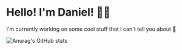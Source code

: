 # Hello! I'm Daniel! 🤘🏻  
I'm currently working on some cool stuff that I can't tell you about 🤪


![Anurag's GitHub stats](https://github-readme-stats.vercel.app/api?username=dslike&count_private=true&show_icons=true)
<!--
**DSlike/DSlike** is a ✨ _special_ ✨ repository because its `README.md` (this file) appears on your GitHub profile.

Here are some ideas to get you started:

- 🔭 I’m currently working on ...
- 🌱 I’m currently learning ...
- 👯 I’m looking to collaborate on ...
- 🤔 I’m looking for help with ...
- 💬 Ask me about ...
- 📫 How to reach me: ...
- 😄 Pronouns: ...
- ⚡ Fun fact: ...
-->

